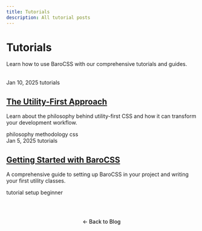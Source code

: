 ```yaml
---
title: Tutorials
description: All tutorial posts
---
```


# Tutorials

Learn how to use BaroCSS with our comprehensive tutorials and guides.

<div class="tagged-posts">
  <article class="blog-post-item">
    <div class="blog-post-meta">
      <span class="blog-post-date">Jan 10, 2025</span>
      <span class="blog-post-category">tutorials</span>
    </div>
    <h2 class="blog-post-title">
      <a href="/blog/2025/utility-first-approach">The Utility-First Approach</a>
    </h2>
    <p class="blog-post-excerpt">
      Learn about the philosophy behind utility-first CSS and how it can transform your development workflow.
    </p>
    <div class="blog-post-tags">
      <span class="blog-post-tag">philosophy</span>
      <span class="blog-post-tag">methodology</span>
      <span class="blog-post-tag">css</span>
    </div>
  </article>
  
  <article class="blog-post-item">
    <div class="blog-post-meta">
      <span class="blog-post-date">Jan 5, 2025</span>
      <span class="blog-post-category">tutorials</span>
    </div>
    <h2 class="blog-post-title">
      <a href="/blog/2025/getting-started">Getting Started with BaroCSS</a>
    </h2>
    <p class="blog-post-excerpt">
      A comprehensive guide to setting up BaroCSS in your project and writing your first utility classes.
    </p>
    <div class="blog-post-tags">
      <span class="blog-post-tag">tutorial</span>
      <span class="blog-post-tag">setup</span>
      <span class="blog-post-tag">beginner</span>
    </div>
  </article>
</div>

<div class="back-to-blog">
  <a href="/blog/" class="back-link">← Back to Blog</a>
</div>

<style>
.tagged-posts {
  max-width: 800px;
  margin: 2rem auto;
}

.back-to-blog {
  text-align: center;
  margin: 3rem 0;
}

.back-link {
  display: inline-block;
  padding: 0.75rem 1.5rem;
  background: var(--vp-c-bg-soft);
  color: var(--vp-c-text-1);
  text-decoration: none;
  border-radius: 8px;
  border: 1px solid var(--vp-c-divider);
  transition: all 0.2s ease;
  font-weight: 500;
}

.back-link:hover {
  background: var(--vp-c-brand);
  color: white;
  border-color: var(--vp-c-brand);
}
</style>
